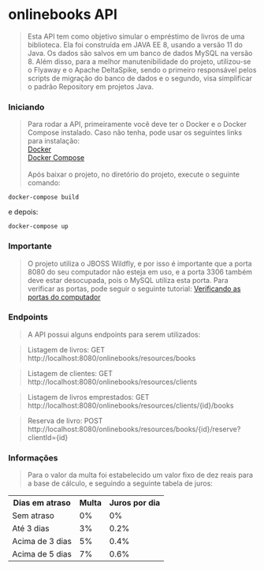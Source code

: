# onlinebooks API 


> Esta API tem como objetivo simular o empréstimo de livros de uma biblioteca. Ela foi construída em JAVA EE 8, usando a versão 11 do Java. Os dados são salvos em um banco de dados MySQL na versão 8. Além disso, para a melhor manutenibilidade do projeto, utilizou-se o Flyaway e o Apache DeltaSpike, sendo o primeiro responsável pelos scripts de migração do banco de dados e o segundo, visa simplificar o padrão Repository em projetos Java.

### Iniciando
> Para rodar a API, primeiramente você deve ter o Docker e o Docker Compose instalado. Caso não tenha, pode usar os seguintes links para instalação: </br>
[Docker](https://docs.docker.com/get-docker/) </br>
[Docker Compose](https://docs.docker.com/compose/install/) </br>  
Após baixar o projeto, no diretório do projeto, execute o seguinte comando:
```
docker-compose build
```
e depois: 

```
docker-compose up
```
### Importante
> O projeto utiliza o JBOSS Wildfly, e por isso é importante que a porta 8080 do seu computador não esteja em uso, e a porta 3306 também deve estar desocupada, pois o MySQL utiliza esta porta. Para verificar as portas, pode seguir o seguinte tutorial:
[Verificando as portas do computador](https://desenvolvedorinteroperavel.wordpress.com/2013/12/25/como-encerrar-processos-em-uma-porta-especifica/)

### Endpoints
>A API possui alguns endpoints para serem utilizados:

>Listagem de livros:
GET http://localhost:8080/onlinebooks/resources/books

>Listagem de clientes:
GET http://localhost:8080/onlinebooks/resources/clients

>Listagem de livros emprestados:
GET http://localhost:8080/onlinebooks/resources/clients/{id}/books

>Reserva de livro:
POST http://localhost:8080/onlinebooks/resources/books/{id}/reserve?clientId={id}


### Informações
>Para o valor da multa foi estabelecido um valor fixo de dez reais para a base de cálculo, e seguindo a seguinte tabela de juros:
<table>
  <tr>
  	<th>Dias em atraso</th>
    <th>Multa</th>
    <th>Juros por dia</th>
  </tr>
  <tr>
  	<td>Sem atraso</td>
    <td>0% </td>
    <td>0% </td>
  </tr>
   <tr>
  	<td>Até 3 dias</td>
    <td>3%</td>
    <td>0.2%</td>
  </tr>
   <tr>
  	<td>Acima de 3 dias</td>
    <td>5%</td>
    <td>0.4%</td>
  </tr>
   <tr>
  	<td>Acima de 5 dias</td>
    <td>7%</td>
    <td>0.6%</td>
  </tr> 
</table>

